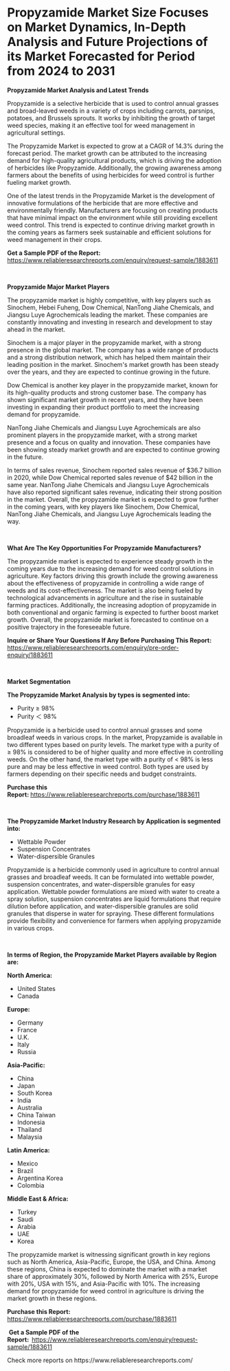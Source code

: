 <p><h1>Propyzamide Market Size Focuses on Market Dynamics, In-Depth Analysis and Future Projections of its Market Forecasted for Period from 2024 to 2031</h1></p><p><strong>Propyzamide Market Analysis and Latest Trends</strong></p>
<p><p>Propyzamide is a selective herbicide that is used to control annual grasses and broad-leaved weeds in a variety of crops including carrots, parsnips, potatoes, and Brussels sprouts. It works by inhibiting the growth of target weed species, making it an effective tool for weed management in agricultural settings.</p><p>The Propyzamide Market is expected to grow at a CAGR of 14.3% during the forecast period. The market growth can be attributed to the increasing demand for high-quality agricultural products, which is driving the adoption of herbicides like Propyzamide. Additionally, the growing awareness among farmers about the benefits of using herbicides for weed control is further fueling market growth.</p><p>One of the latest trends in the Propyzamide Market is the development of innovative formulations of the herbicide that are more effective and environmentally friendly. Manufacturers are focusing on creating products that have minimal impact on the environment while still providing excellent weed control. This trend is expected to continue driving market growth in the coming years as farmers seek sustainable and efficient solutions for weed management in their crops.</p></p>
<p><strong>Get a Sample PDF of the Report:&nbsp;</strong> <a href="https://www.reliableresearchreports.com/enquiry/request-sample/1883611">https://www.reliableresearchreports.com/enquiry/request-sample/1883611</a></p>
<p>&nbsp;</p>
<p><strong>Propyzamide Major Market Players</strong></p>
<p><p>The propyzamide market is highly competitive, with key players such as Sinochem, Hebei Fuheng, Dow Chemical, NanTong Jiahe Chemicals, and Jiangsu Luye Agrochemicals leading the market. These companies are constantly innovating and investing in research and development to stay ahead in the market.</p><p>Sinochem is a major player in the propyzamide market, with a strong presence in the global market. The company has a wide range of products and a strong distribution network, which has helped them maintain their leading position in the market. Sinochem's market growth has been steady over the years, and they are expected to continue growing in the future.</p><p>Dow Chemical is another key player in the propyzamide market, known for its high-quality products and strong customer base. The company has shown significant market growth in recent years, and they have been investing in expanding their product portfolio to meet the increasing demand for propyzamide.</p><p>NanTong Jiahe Chemicals and Jiangsu Luye Agrochemicals are also prominent players in the propyzamide market, with a strong market presence and a focus on quality and innovation. These companies have been showing steady market growth and are expected to continue growing in the future.</p><p>In terms of sales revenue, Sinochem reported sales revenue of $36.7 billion in 2020, while Dow Chemical reported sales revenue of $42 billion in the same year. NanTong Jiahe Chemicals and Jiangsu Luye Agrochemicals have also reported significant sales revenue, indicating their strong position in the market. Overall, the propyzamide market is expected to grow further in the coming years, with key players like Sinochem, Dow Chemical, NanTong Jiahe Chemicals, and Jiangsu Luye Agrochemicals leading the way.</p></p>
<p>&nbsp;</p>
<p><strong>What Are The Key Opportunities For Propyzamide Manufacturers?</strong></p>
<p><p>The propyzamide market is expected to experience steady growth in the coming years due to the increasing demand for weed control solutions in agriculture. Key factors driving this growth include the growing awareness about the effectiveness of propyzamide in controlling a wide range of weeds and its cost-effectiveness. The market is also being fueled by technological advancements in agriculture and the rise in sustainable farming practices. Additionally, the increasing adoption of propyzamide in both conventional and organic farming is expected to further boost market growth. Overall, the propyzamide market is forecasted to continue on a positive trajectory in the foreseeable future.</p></p>
<p><strong>Inquire or Share Your Questions If Any Before Purchasing This Report:</strong> <a href="https://www.reliableresearchreports.com/enquiry/pre-order-enquiry/1883611">https://www.reliableresearchreports.com/enquiry/pre-order-enquiry/1883611</a></p>
<p>&nbsp;</p>
<p><strong>Market Segmentation</strong></p>
<p><strong>The Propyzamide Market Analysis by types is segmented into:</strong></p>
<p><ul><li>Purity ≥ 98%</li><li>Purity ＜ 98%</li></ul></p>
<p><p>Propyzamide is a herbicide used to control annual grasses and some broadleaf weeds in various crops. In the market, Propyzamide is available in two different types based on purity levels. The market type with a purity of ≥ 98% is considered to be of higher quality and more effective in controlling weeds. On the other hand, the market type with a purity of < 98% is less pure and may be less effective in weed control. Both types are used by farmers depending on their specific needs and budget constraints.</p></p>
<p><strong>Purchase this Report:&nbsp;</strong><a href="https://www.reliableresearchreports.com/purchase/1883611">https://www.reliableresearchreports.com/purchase/1883611</a></p>
<p>&nbsp;</p>
<p><strong>The Propyzamide Market Industry Research by Application is segmented into:</strong></p>
<p><ul><li>Wettable Powder</li><li>Suspension Concentrates</li><li>Water-dispersible Granules</li></ul></p>
<p><p>Propyzamide is a herbicide commonly used in agriculture to control annual grasses and broadleaf weeds. It can be formulated into wettable powder, suspension concentrates, and water-dispersible granules for easy application. Wettable powder formulations are mixed with water to create a spray solution, suspension concentrates are liquid formulations that require dilution before application, and water-dispersible granules are solid granules that disperse in water for spraying. These different formulations provide flexibility and convenience for farmers when applying propyzamide in various crops.</p></p>
<p>&nbsp;</p>
<p><strong>In terms of Region, the Propyzamide Market Players available by Region are:</strong></p>
<p>
    <p> <strong> North America: </strong>
        <ul>
            <li>United States</li>
            <li>Canada</li>
        </ul>
        </p> 
    <p> <strong> Europe: </strong>
        <ul>
            <li>Germany</li>
            <li>France</li>
            <li>U.K.</li>
            <li>Italy</li>
            <li>Russia</li>
        </ul>
        </p> 
    <p> <strong> Asia-Pacific: </strong>
        <ul>
            <li>China</li>
            <li>Japan</li>
            <li>South Korea</li>
            <li>India</li>
            <li>Australia</li>
            <li>China Taiwan</li>
            <li>Indonesia</li>
            <li>Thailand</li>
            <li>Malaysia</li>
        </ul>
        </p> 
    <p> <strong> Latin America: </strong>
        <ul>
            <li>Mexico</li>
            <li>Brazil</li>
            <li>Argentina Korea</li>
            <li>Colombia</li>
        </ul>
        </p> 
    <p> <strong> Middle East & Africa: </strong>
        <ul>
            <li>Turkey</li>
            <li>Saudi</li>
            <li>Arabia</li>
            <li>UAE</li>
            <li>Korea</li>
        </ul>
    </p>
    </p>
<p><p>The propyzamide market is witnessing significant growth in key regions such as North America, Asia-Pacific, Europe, the USA, and China. Among these regions, China is expected to dominate the market with a market share of approximately 30%, followed by North America with 25%, Europe with 20%, USA with 15%, and Asia-Pacific with 10%. The increasing demand for propyzamide for weed control in agriculture is driving the market growth in these regions.</p></p>
<p><strong>Purchase this Report: </strong><a href="https://www.reliableresearchreports.com/purchase/1883611">https://www.reliableresearchreports.com/purchase/1883611</a></p>
<p>&nbsp;<strong>Get a Sample PDF of the Report:&nbsp;&nbsp;</strong><a href="https://www.reliableresearchreports.com/enquiry/request-sample/1883611">https://www.reliableresearchreports.com/enquiry/request-sample/1883611</a></p>
<p><strong></strong></p>
<p>Check more reports on https://www.reliableresearchreports.com/</p>